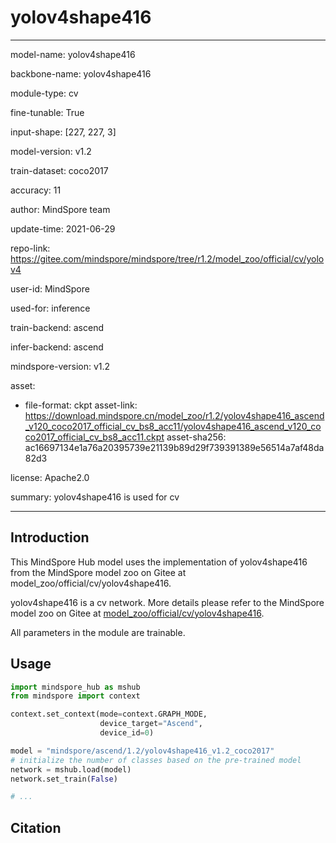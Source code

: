 # yolov4shape416

---

model-name: yolov4shape416

backbone-name: yolov4shape416

module-type: cv

fine-tunable: True

input-shape: [227, 227, 3]

model-version: v1.2

train-dataset: coco2017

accuracy: 11

author: MindSpore team

update-time: 2021-06-29

repo-link: <https://gitee.com/mindspore/mindspore/tree/r1.2/model_zoo/official/cv/yolov4>

user-id: MindSpore

used-for: inference

train-backend: ascend

infer-backend: ascend

mindspore-version: v1.2

asset:

-
    file-format: ckpt
    asset-link: <https://download.mindspore.cn/model_zoo/r1.2/yolov4shape416_ascend_v120_coco2017_official_cv_bs8_acc11/yolov4shape416_ascend_v120_coco2017_official_cv_bs8_acc11.ckpt>
    asset-sha256: ac16697134e1a76a20395739e21139b89d29f739391389e56514a7af48da82d3

license: Apache2.0

summary: yolov4shape416 is used for cv

---

## Introduction

This MindSpore Hub model uses the implementation of yolov4shape416 from the MindSpore model zoo on Gitee at model_zoo/official/cv/yolov4shape416.

yolov4shape416 is a cv network. More details please refer to the MindSpore model zoo on Gitee at [model_zoo/official/cv/yolov4shape416](https://gitee.com/mindspore/mindspore/blob/r1.2/model_zoo/official/cv/yolov4/README.md).

All parameters in the module are trainable.

## Usage

```python
import mindspore_hub as mshub
from mindspore import context

context.set_context(mode=context.GRAPH_MODE,
                    device_target="Ascend",
                    device_id=0)

model = "mindspore/ascend/1.2/yolov4shape416_v1.2_coco2017"
# initialize the number of classes based on the pre-trained model
network = mshub.load(model)
network.set_train(False)

# ...
```

## Citation
